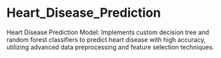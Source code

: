 # Heart_Disease_Prediction
Heart Disease Prediction Model: Implements custom decision tree and random forest classifiers to predict heart disease with high accuracy, utilizing advanced data preprocessing and feature selection techniques.
